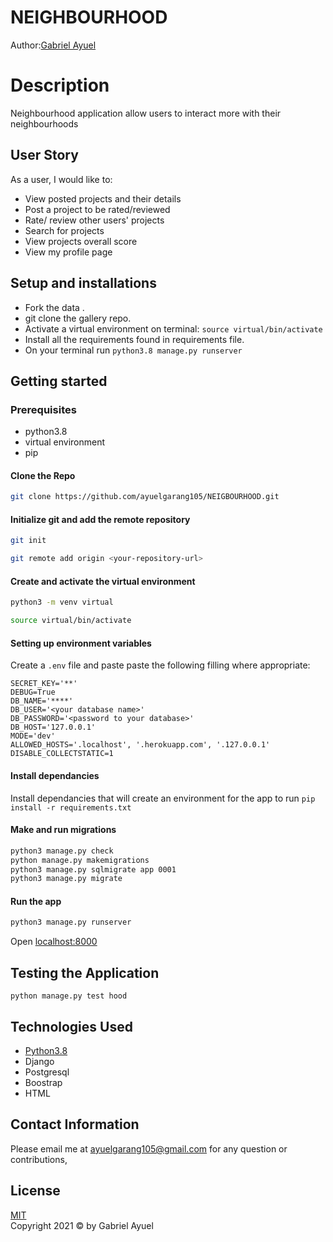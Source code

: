 # NEIGHBOURHOOD

Author:[Gabriel Ayuel](https://github.com/ayuelgarang105/NEIGBOURHOOD)  
  
# Description  

Neighbourhood application allow users to interact more with their neighbourhoods

## User Story  
As a user, I would like to:

* View posted projects and their details
* Post a project to be rated/reviewed
* Rate/ review other users' projects
* Search for projects 
* View projects overall score
* View my profile page 

  
## Setup and installations
* Fork the data .
* git clone the gallery repo.
* Activate a virtual environment on terminal: `source virtual/bin/activate`
* Install all the requirements found in requirements file.
* On your terminal run `python3.8 manage.py runserver`



## Getting started

### Prerequisites
* python3.8
* virtual environment
* pip

#### Clone the Repo 
```bash
git clone https://github.com/ayuelgarang105/NEIGBOURHOOD.git
```
#### Initialize git and add the remote repository
```bash
git init
```
```bash
git remote add origin <your-repository-url>
```

#### Create and activate the virtual environment
```bash
python3 -m venv virtual
```

```bash
source virtual/bin/activate
```

#### Setting up environment variables
Create a `.env` file and paste paste the following filling where appropriate:
```
SECRET_KEY='**'
DEBUG=True
DB_NAME='****'
DB_USER='<your database name>'
DB_PASSWORD='<password to your database>'
DB_HOST='127.0.0.1'
MODE='dev'
ALLOWED_HOSTS='.localhost', '.herokuapp.com', '.127.0.0.1'
DISABLE_COLLECTSTATIC=1
```

#### Install dependancies
Install dependancies that will create an environment for the app to run
`pip install -r requirements.txt`

#### Make and run migrations
```bash
python3 manage.py check
python manage.py makemigrations 
python3 manage.py sqlmigrate app 0001
python3 manage.py migrate
```

#### Run the app
```bash
python3 manage.py runserver
```
Open [localhost:8000](http://127.0.0.1:8000/)



## Testing the Application
`python manage.py test hood`
## Technologies Used

* [Python3.8](https://docs.python.org/3/)
* Django 
* Postgresql 
* Boostrap
* HTML

## Contact Information   
Please email me at ayuelgarang105@gmail.com for any question or contributions,
  
## License 

[MIT](LICENSE.md)  <br>
Copyright 2021 © by Gabriel Ayuel

